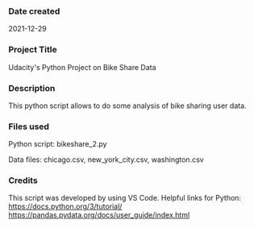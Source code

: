### Date created
2021-12-29

### Project Title
Udacity's Python Project on Bike Share Data

### Description
This python script allows to do some analysis of bike sharing user data.

### Files used
Python script: bikeshare_2.py

Data files: chicago.csv, new_york_city.csv, washington.csv

### Credits
This script was developed by using VS Code.
Helpful links for Python:
https://docs.python.org/3/tutorial/
https://pandas.pydata.org/docs/user_guide/index.html


